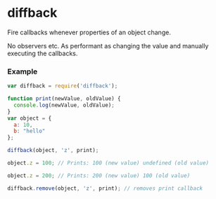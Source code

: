 # diffback
Fire callbacks whenever properties of an object change.

No observers etc. As performant as changing the value and manually executing the callbacks.

### Example

```javascript
var diffback = require('diffback');

function print(newValue, oldValue) {
  console.log(newValue, oldValue);
}
var object = {
  a: 10,
  b: "hello"
};

diffback(object, 'z', print);

object.z = 100; // Prints: 100 (new value) undefined (old value)

object.z = 200; // Prints: 200 (new value) 100 (old value)

diffback.remove(object, 'z', print); // removes print callback

```